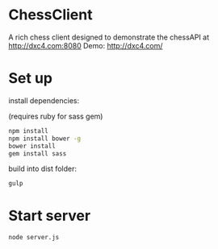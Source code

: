 ChessClient
========

A rich chess client designed to demonstrate the chessAPI at http://dxc4.com:8080
Demo: http://dxc4.com/

Set up
=========

install dependencies:

(requires ruby for sass gem)

```sh
npm install
npm install bower -g
bower install
gem install sass
```

build into dist folder:
```sh
gulp
```

Start server
==========

```sh
node server.js
```
